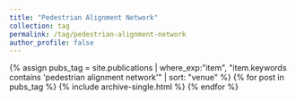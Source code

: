 ```yaml
---
title: "Pedestrian Alignment Network"
collection: tag
permalink: /tag/pedestrian-alignment-network
author_profile: false
---
```

{% assign pubs_tag = site.publications | where_exp:"item", "item.keywords contains 'pedestrian alignment network'" | sort: "venue" %}
{% for post in pubs_tag %}
  {% include archive-single.html %}
{% endfor %}